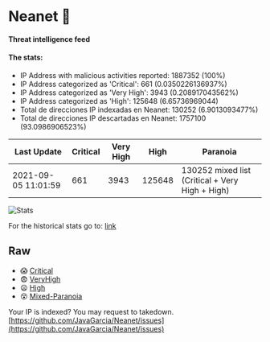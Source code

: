 # Neanet :hocho:
#### Threat intelligence feed
#### The stats:

- IP Address with malicious activities reported: 1887352 (100%)
- IP Address categorized as 'Critical':  661 (0.0350226136937%)
- IP Address categorized as 'Very High':  3943 (0.208917043562%)
- IP Address categorized as 'High':  125648 (6.65736969044)
- Total de direcciones IP indexadas en Neanet:  130252 (6.9013093477%)
- Total de direcciones IP descartadas en Neanet:  1757100 (93.0986906523%)

| Last Update | Critical | Very High | High | Paranoia |
| --- | --- | --- | --- | --- |
| 2021-09-05 11:01:59 | 661 | 3943 | 125648 | 130252 mixed list (Critical + Very High + High)|

![Stats](https://docs.google.com/spreadsheets/d/e/2PACX-1vSnaNMIXVabIpDJjufMlzH7poXnshF3mgd8Is1g9ytUEzVsP5my4Trn8f-xkoLLQ38xpL3HtmUexLo6/pubchart?oid=501124687&format=image)

For the historical stats go to: [link](/stats.csv)
## Raw
- :scream: [Critical](https://raw.githubusercontent.com/JavaGarcia/Neanet/master/blacklists/neanet_critical.txt)
- :fearful: [VeryHigh](https://raw.githubusercontent.com/JavaGarcia/Neanet/master/blacklists/neanet_veryHigh.txtt)
- :frowning: [High](https://raw.githubusercontent.com/JavaGarcia/Neanet/master/blacklists/neanet_high.txt)
- :dizzy_face: [Mixed-Paranoia](https://raw.githubusercontent.com/JavaGarcia/Neanet/master/blacklists/neanet_all.txt)


Your IP is indexed? You may request to takedown. [https://github.com/JavaGarcia/Neanet/issues](https://github.com/JavaGarcia/Neanet/issues)








































































































































































































































































































































































































































































































































































































































































































































































































































































































































































































































































































































































































































































































































































































































































































































































































































































































































































































































































































































































































































































































































































































































































































































































































































































































































































































































































































































































































































































































































































































































































































































































































































































































































































































































































































































































































































































































































































































































































































































































































































































































































































































































































































































































































































































































































































































































































































































































































































































































































































































































































































































































































































































































































































































































































































































































































































































































































































































































































































































































































































































































































































































































































































































































































































































































































































































































































































































































































































































































































































































































































































































































































































































































































































































































































































































































































































































































































































































































































































































































































































































































































































































































































































































































































































































































































































































































































































































